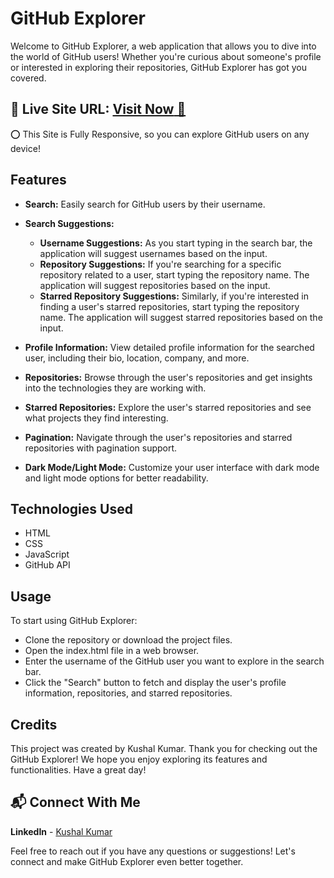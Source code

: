 # GitHub Explorer
Welcome to GitHub Explorer, a web application that allows you to dive into the world of GitHub users! Whether you're curious about someone's profile or interested in exploring their repositories, GitHub Explorer has got you covered.

## 📌 **Live Site URL:** <a href="https://github-explorer-kushal.netlify.app/">**Visit Now** 🚀</a>
⭕ This Site is Fully Responsive, so you can explore GitHub users on any device!

## Features
- **Search:** Easily search for GitHub users by their username.
- **Search Suggestions:**

  - **Username Suggestions:** As you start typing in the search bar, the application will suggest usernames based on the input.
  - **Repository Suggestions:** If you're searching for a specific repository related to a user, start typing the repository name. The application will suggest repositories based on the input.
  - **Starred Repository Suggestions:** Similarly, if you're interested in finding a user's starred repositories, start typing the repository name. The application will suggest starred repositories based on the input.
- **Profile Information:** View detailed profile information for the searched user, including their bio, location, company, and more.
- **Repositories:** Browse through the user's repositories and get insights into the technologies they are working with.
- **Starred Repositories:** Explore the user's starred repositories and see what projects they find interesting.
- **Pagination:** Navigate through the user's repositories and starred repositories with pagination support.
- **Dark Mode/Light Mode:** Customize your user interface with dark mode and light mode options for better readability.

## Technologies Used
- HTML
- CSS
- JavaScript
- GitHub API

## Usage
To start using GitHub Explorer:

- Clone the repository or download the project files.
- Open the index.html file in a web browser.
- Enter the username of the GitHub user you want to explore in the search bar.
- Click the "Search" button to fetch and display the user's profile information, repositories, and starred repositories.

## Credits
This project was created by Kushal Kumar. Thank you for checking out the GitHub Explorer! We hope you enjoy exploring its features and functionalities. Have a great day!
## 📬 Connect With Me
**LinkedIn** - [Kushal Kumar](https://www.linkedin.com/in/kushal-kumar-5957b4277/)

Feel free to reach out if you have any questions or suggestions! Let's connect and make GitHub Explorer even better together.
